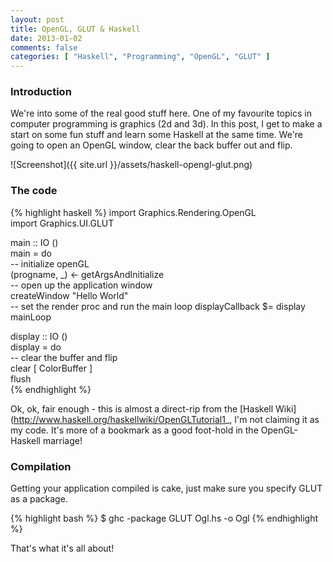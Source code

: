 ```yaml
---
layout: post
title: OpenGL, GLUT & Haskell
date: 2013-01-02
comments: false
categories: [ "Haskell", "Programming", "OpenGL", "GLUT" ]
---
```


### Introduction

We're into some of the real good stuff here. One of my favourite topics in computer programming is graphics (2d and 3d). In this post, I get to make a start on some fun stuff and learn some Haskell at the same time. We're going to open an OpenGL window, clear the back buffer out and flip.

![Screenshot]({{ site.url }}/assets/haskell-opengl-glut.png)

### The code

{% highlight haskell %}
import Graphics.Rendering.OpenGL                
import Graphics.UI.GLUT                         
                                                
main :: IO ()                                   
main = do                                       
   -- initialize openGL                         
   (progname, _) <- getArgsAndInitialize        
   -- open up the application window            
   createWindow "Hello World"                   
   -- set the render proc and run the main loop 
   displayCallback $= display                   
   mainLoop                                     
                                                
display :: IO ()                                
display = do                                    
   -- clear the buffer and flip                 
   clear [ ColorBuffer ]                        
   flush                                        
{% endhighlight %}

Ok, ok, fair enough - this is almost a direct-rip from the [Haskell Wiki](http://www.haskell.org/haskellwiki/OpenGLTutorial1_, I'm not claiming it as my code. It's more of a bookmark as a good foot-hold in the OpenGL-Haskell marriage!

### Compilation

Getting your application compiled is cake, just make sure you specify GLUT as a package.

{% highlight bash %}
$ ghc -package GLUT Ogl.hs -o Ogl
{% endhighlight %}

That's what it's all about!

